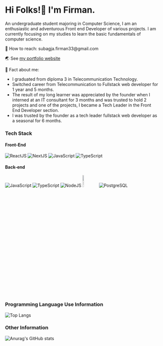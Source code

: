 # Hi Folks!👋 I'm Firman.
<p>
	An undergraduate student majoring in Computer Science, I am an enthusiastic and adventurous Front end Developer of various projects. I am currently focusing on my studies to learn the basic fundamentals of computer science.
</p>

<p>📩 How to reach: subagja.firman33@gmail.com</p>
<p>🌏 See <a href="https://firman-portfolio-steel.vercel.app">my portfolio website</a></p>
<p>🧠 Fact about me:</p>
<ul>
	<li>I graduated from diploma 3 in Telecommunication Technology.</li>
	<li>Switched career from Telecommunication to Fullstack web developer for 1 year and 5 months.</li>
	<li>The result of my long learner was appreciated by the founder when I interned at an IT consultant for 3 months and was trusted to hold 2 projects and one of the projects, I became a Tech Leader in the Front End Developer section.</li>
	<li>I was trusted by the founder as a tech leader fullstack web developer as a seasonal for 6 months.</li>
</ul>

### Tech Stack

#### Front-End
<div class="display: flex;">
	<img src="https://img.icons8.com/?size=100&id=NfbyHexzVEDk&format=png&color=000000" alt="ReactJS"/>
	<img src="https://img.icons8.com/?size=100&id=MWiBjkuHeMVq&format=png&color=000000" alt="NextJS"/>
	<img src="https://img.icons8.com/?size=100&id=108784&format=png&color=000000" alt="JavaScript"/>
	<img src="https://img.icons8.com/?size=100&id=uJM6fQYqDaZK&format=png&color=000000" alt="TypeScript"/>
</div>

#### Back-end
<div class="display: flex;">
	<div class="display: flex;">
		<img src="https://img.icons8.com/?size=100&id=108784&format=png&color=000000" alt="JavaScript"/>
		<img src="https://img.icons8.com/?size=100&id=uJM6fQYqDaZK&format=png&color=000000" alt="TypeScript"/>
		<img src="https://img.icons8.com/?size=100&id=54087&format=png&color=000000" alt="NodeJS"/>
		<img src="https://icon.icepanel.io/Technology/svg/Bun.svg" alt="BunJS" width="10%"/>
		<img src="https://img.icons8.com/?size=100&id=38561&format=png&color=000000" alt="PostgreSQL"/>
	</div>
<!-- 	<h4>Or</h4>
	<div class="display: flex;">
		<img src="https://img.icons8.com/?size=100&id=uJM6fQYqDaZK&format=png&color=000000" alt="TypeScript"/>
		<img src="https://icon.icepanel.io/Technology/svg/Bun.svg" alt="BunJS" width="10%"/>
		<img src="https://img.icons8.com/?size=100&id=38561&format=png&color=000000" alt="PostgreSQL"/>
	</div> -->
</div>




### Programming Language Use Information

<!-- <div class="display: flex;">
	<img src="https://img.icons8.com/?size=100&id=108784&format=png&color=000000" alt="JavaScript"/>
	<img src="https://img.icons8.com/?size=100&id=uJM6fQYqDaZK&format=png&color=000000" alt="TypeScript"/>
	<img src="https://img.icons8.com/?size=100&id=TpULddJc4gTh&format=png&color=000000" alt="C++"/>
</div>

<div>
	<p>For 2-3 years now I have been learning several programming languages. Here we can see what I often use hahaha 🙃.</p>
</div>
-->

![Top Langs](https://github-readme-stats.vercel.app/api/top-langs/?username=firmansubagjaa&layout=compact)

### Other Information

![Anurag's GitHub stats](https://github-readme-stats.vercel.app/api?username=firmansubagjaa&show_icons=true)

